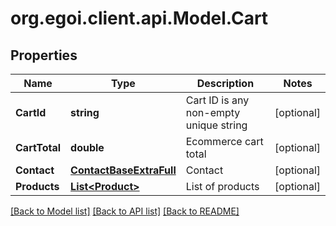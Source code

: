 
# org.egoi.client.api.Model.Cart

## Properties

Name | Type | Description | Notes
------------ | ------------- | ------------- | -------------
**CartId** | **string** | Cart ID is any non-empty unique string | [optional] 
**CartTotal** | **double** | Ecommerce cart total | [optional] 
**Contact** | [**ContactBaseExtraFull**](ContactBaseExtraFull.md) | Contact | [optional] 
**Products** | [**List&lt;Product&gt;**](Product.md) | List of products | [optional] 

[[Back to Model list]](../README.md#documentation-for-models)
[[Back to API list]](../README.md#documentation-for-api-endpoints)
[[Back to README]](../README.md)

